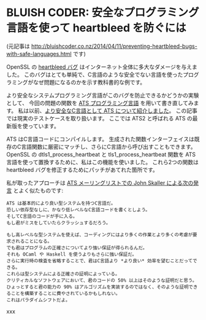 # BLUISH CODER: 安全なプログラミング言語を使って heartbleed を防ぐには

(元記事は http://bluishcoder.co.nz/2014/04/11/preventing-heartbleed-bugs-with-safe-languages.html です)

OpenSSL の [heartbleed バグ](http://heartbleed.com/) はインターネット全体に多大なダメージを与えました。
このバグはとても単純で、C言語のような安全でない言語を使ったプログラミングがなぜ問題になるのかを示す教科書的な例です。

より安全なシステムプログラミング言語がこのバグを防止できるかどうかの実験として、
今回の問題の関数を [ATS プログラミング言語](http://www.ats-lang.org/) を用いて書き直してみます。
私は以前、[より安全なC言語として ATS について紹介しました](http://bluishcoder.co.nz/tags/ats)。
この記事では現実のテストケースを取り扱います。
ここでは ATS2 と呼ばれる ATS の最新版を使っています。

ATS はC言語コードにコンパイルします。
生成された関数インターフェイスは既存のC言語関数に厳密にマッチし、さらにC言語から呼び出すこともできます。
OpenSSL の dtls1_process_heartbeat と tls1_process_heartbeat 関数を ATS 言語を使って置換するために、私はこの機能を使いました。
これら2つの関数は heartbleed バグを修正するためにパッチがあてれた箇所です。

私が取ったアプローチは
[ATS メーリングリストでの John Skaller による次の発言](http://sourceforge.net/p/ats-lang/mailman/message/32204291/)
とよく似たものです:

```
ATS は基本的により良い型システムを持つC言語だ。
恐しい依存型なしに、かなり低レベルなC言語コードを書くとしよう。
そしてC言語のコードが手に入る。
もし君がミスをしていたらクラッシュするだろう。

もし高レベルな型システムを使えば、コーディングにはより多くの作業とより多くの考慮が要求されることになる。
でも君はプログラムの正確さについてより強い保証が得られるんだ。
それも OCaml や Haskell を使うよりもさらに強い保証だ。
さらに実行時の検査を省略することで、君はC言語より *より良い* 効率を望むことだってできる。
これらは型システムによる正確さの証明によっている。
クリティカルなソフトウェアにおいて、君のコードの 50% 以上はそのような証明だと思う。
ひょっとすると君の能力の 90% はアルゴリズムを実装するのではなく、そのような証明できることを構築することに費やされているかもしれない。
これはパラダイムシフトだよ。
```

xxx
